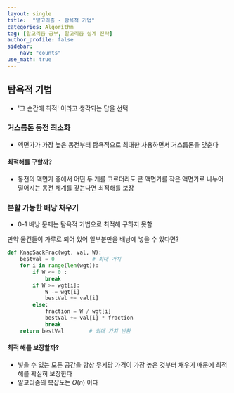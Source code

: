```yaml
---
layout: single
title:  "알고리즘 - 탐욕적 기법"
categories: Algorithm
tag: [알고리즘 공부, 알고리즘 설계 전략]
author_profile: false
sidebar: 
    nav: "counts"
use_math: true
---
```


## 탐욕적 기법

- '그 순간에 최적' 이라고 생각되는 답을 선택

### 거스름돈 동전 최소화
- 액면가가 가장 높은 동전부터 탐욕적으로 최대한 사용하면서 거스름돈을 맞춘다

#### 최적해를 구할까?
- 동전의 액면가 중에서 어떤 두 개를 고르더라도 큰 액면가를 작은 액면가로 나누어 떨어지는
동전 체계를 갖는다면 최적해를 보장


### 분할 가능한 배낭 채우기
- 0-1 배낭 문제는 탐욕적 기법으로 최적해 구하지 못함

만약 물건들이 가루로 되어 있어 일부분만을 배낭에 넣을 수 있다면?

```python
def KnapSackFrac(wgt, val, W):
    bestval = 0            # 최대 가치
    for i in range(len(wgt)):
        if W <= 0 :
            break
        if W >= wgt[i]:
            W -= wgt[i]
            bestVal += val[i]
        else:
            fraction = W / wgt[i]
            bestVal += val[i] * fraction
            break
    return bestVal        # 최대 가치 반환

```

#### 최적 해를 보장할까?
- 넣을 수 있는 모든 공간을 항상 무게당 가격이 가장 높은 것부터 채우기 때문에
최적해를 확실히 보장한다
- 알고리즘의 복잡도는 $O(n)$ 이다